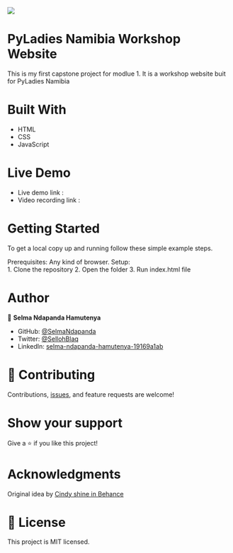 ![](https://img.shields.io/badge/Microverse-blueviolet)

# PyLadies Namibia Workshop Website
This is my first capstone project for modlue 1. 
It is a workshop website buit for PyLadies Namibia

# Built With
   - HTML
   - CSS 
   - JavaScript
   

# Live Demo 
 - Live demo link : 
 - Video recording link :

# Getting Started
  To get a local copy up and running follow these simple example steps.

  Prerequisites: Any kind of browser. Setup:  
           1. Clone the repository
           2. Open the folder
           3. Run index.html file
           
# Author 

👤 **Selma Ndapanda Hamutenya**

- GitHub: [@SelmaNdapanda](https://github.com/SelmaNdapanda)
- Twitter: [@SellohBlaq](https://twitter.com/sellohBlaq)
- LinkedIn: [selma-ndapanda-hamutenya-19169a1ab](https://linkedin.com/in/selma-ndapanda-hamutenya-19169a1ab)


# 🤝 Contributing
Contributions, [issues](https://github.com/SelmaNdapanda/capstone-project-1/issues), and feature requests are welcome!

# Show your support
Give a ⭐️ if you like this project!

# Acknowledgments
Original idea by [Cindy shine in Behance](https://www.behance.net/gallery/29845175/CC-Global-Summit-2015)


# 📝 License
This project is MIT licensed.


